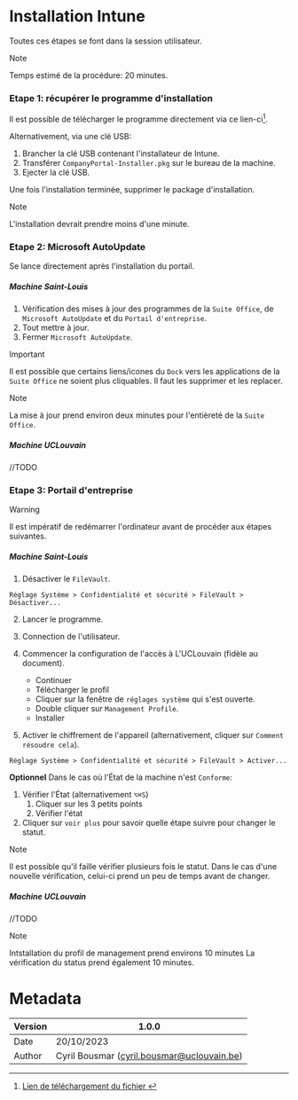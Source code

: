 # Installation Intune
Toutes ces étapes se font dans la session utilisateur.
> [!NOTE]
> Temps estimé de la procédure: 20 minutes.

### Etape 1: récupérer le programme d'installation
Il est possible de télécharger le programme directement via ce lien-ci[^1].

Alternativement, via une clé USB:
1. Brancher la clé USB contenant l'installateur de Intune.
2. Transférer `CompanyPortal-Installer.pkg` sur le bureau de la machine.
3. Ejecter la clé USB.

Une fois l'installation terminée, supprimer le package d'installation.

> [!NOTE]
> L'installation devrait prendre moins d'une minute.

### Etape 2: Microsoft AutoUpdate
Se lance directement après l'installation du portail.

##### Machine Saint-Louis
  
1. Vérification des mises à jour des programmes de la `Suite Office`, de `Microsoft AutoUpdate` et du `Portail d'entreprise`.
2. Tout mettre à jour.
3. Fermer `Microsoft AutoUpdate`.

> [!IMPORTANT]
> Il est possible que certains liens/icones du `Dock` vers les applications de la `Suite Office` ne soient plus cliquables. Il faut les supprimer et les replacer.

> [!NOTE]
> La mise à jour prend environ deux minutes pour l'entièreté de la `Suite Office`.


##### Machine UCLouvain
//TODO


### Etape 3: Portail d'entreprise

> [!WARNING]
> Il est impératif de redémarrer l'ordinateur avant de procéder aux étapes suivantes.

##### Machine Saint-Louis
1. Désactiver le `FileVault`.
```
Réglage Système > Confidentialité et sécurité > FileVault > Désactiver...
```
2. Lancer le programme.
3. Connection de l'utilisateur.
4. Commencer la configuration de l'accès à L'UCLouvain (fidèle au document).
   - Continuer
   - Télécharger le profil
   - Cliquer sur la fenêtre de `réglages système` qui s'est ouverte.
   - Double cliquer sur `Management Profile`.
   - Installer

5. Activer le chiffrement de l'appareil (alternativement, cliquer sur `Comment résoudre cela`).
```
Réglage Système > Confidentialité et sécurité > FileVault > Activer...
```

**Optionnel**
Dans le cas où l'État de la machine n'est `Conforme`:
1. Vérifier l'État (alternativement `⌥⌘S`)
   1. Cliquer sur les 3 petits points
   2. Vérifier l'état
3. Cliquer sur `voir plus` pour savoir quelle étape suivre pour changer le statut.


> [!NOTE]
> Il est possible qu'il faille vérifier plusieurs fois le statut. Dans le cas d'une nouvelle vérification, celui-ci prend un peu de temps avant de changer.

##### Machine UCLouvain
//TODO

> [!NOTE]
> Intstallation du profil de management prend environs 10 minutes
> La vérification du status prend également 10 minutes.


[^1]: [Lien de téléchargement du fichier ][pkginstaller]

# Metadata
| Version | 1.0.0                                      |
|---------|--------------------------------------------|
| Date    | 20/10/2023                                 |
| Author  | Cyril Bousmar (cyril.bousmar@uclouvain.be) |

[//]:#
[pkginstaller]: <https://go.microsoft.com/fwlink/?linkid=853070>
